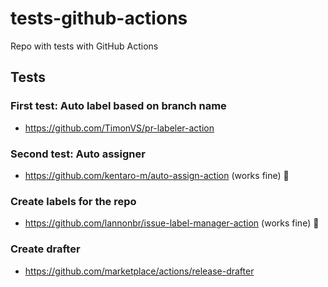 # tests-github-actions
Repo with tests with GitHub Actions

## Tests

### First test: Auto label based on branch name

- https://github.com/TimonVS/pr-labeler-action

### Second test: Auto assigner

- https://github.com/kentaro-m/auto-assign-action (works fine) 🥳

### Create labels for the repo

- https://github.com/lannonbr/issue-label-manager-action (works fine) 🥳

### Create drafter

- https://github.com/marketplace/actions/release-drafter
